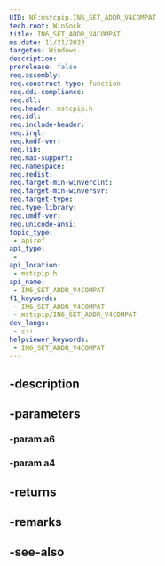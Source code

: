 ```yaml
---
UID: NF:mstcpip.IN6_SET_ADDR_V4COMPAT
tech.root: WinSock
title: IN6_SET_ADDR_V4COMPAT
ms.date: 11/21/2023
targetos: Windows
description: 
prerelease: false
req.assembly: 
req.construct-type: function
req.ddi-compliance: 
req.dll: 
req.header: mstcpip.h
req.idl: 
req.include-header: 
req.irql: 
req.kmdf-ver: 
req.lib: 
req.max-support: 
req.namespace: 
req.redist: 
req.target-min-winverclnt: 
req.target-min-winversvr: 
req.target-type: 
req.type-library: 
req.umdf-ver: 
req.unicode-ansi: 
topic_type:
 - apiref
api_type:
 - 
api_location:
 - mstcpip.h
api_name:
 - IN6_SET_ADDR_V4COMPAT
f1_keywords:
 - IN6_SET_ADDR_V4COMPAT
 - mstcpip/IN6_SET_ADDR_V4COMPAT
dev_langs:
 - c++
helpviewer_keywords:
 - IN6_SET_ADDR_V4COMPAT
---
```


## -description

## -parameters

### -param a6

### -param a4

## -returns

## -remarks

## -see-also

